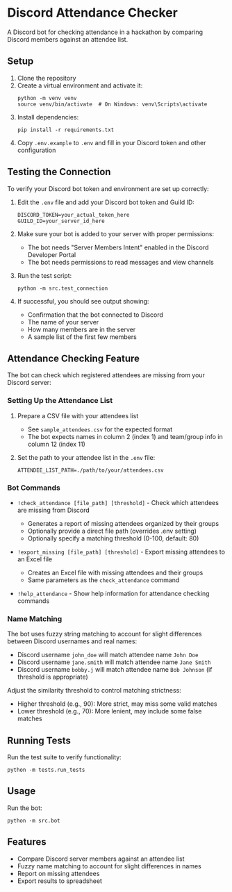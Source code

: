 # Discord Attendance Checker

A Discord bot for checking attendance in a hackathon by comparing Discord members against an attendee list.

## Setup

1. Clone the repository
2. Create a virtual environment and activate it:
   ```
   python -m venv venv
   source venv/bin/activate  # On Windows: venv\Scripts\activate
   ```
3. Install dependencies:
   ```
   pip install -r requirements.txt
   ```
4. Copy `.env.example` to `.env` and fill in your Discord token and other configuration

## Testing the Connection

To verify your Discord bot token and environment are set up correctly:

1. Edit the `.env` file and add your Discord bot token and Guild ID:
   ```
   DISCORD_TOKEN=your_actual_token_here
   GUILD_ID=your_server_id_here
   ```

2. Make sure your bot is added to your server with proper permissions:
   - The bot needs "Server Members Intent" enabled in the Discord Developer Portal
   - The bot needs permissions to read messages and view channels

3. Run the test script:
   ```
   python -m src.test_connection
   ```

4. If successful, you should see output showing:
   - Confirmation that the bot connected to Discord
   - The name of your server
   - How many members are in the server
   - A sample list of the first few members

## Attendance Checking Feature

The bot can check which registered attendees are missing from your Discord server:

### Setting Up the Attendance List

1. Prepare a CSV file with your attendees list
   - See `sample_attendees.csv` for the expected format
   - The bot expects names in column 2 (index 1) and team/group info in column 12 (index 11)

2. Set the path to your attendee list in the `.env` file:
   ```
   ATTENDEE_LIST_PATH=./path/to/your/attendees.csv
   ```

### Bot Commands

- `!check_attendance [file_path] [threshold]` - Check which attendees are missing from Discord
  - Generates a report of missing attendees organized by their groups
  - Optionally provide a direct file path (overrides .env setting)
  - Optionally specify a matching threshold (0-100, default: 80)

- `!export_missing [file_path] [threshold]` - Export missing attendees to an Excel file
  - Creates an Excel file with missing attendees and their groups
  - Same parameters as the `check_attendance` command

- `!help_attendance` - Show help information for attendance checking commands

### Name Matching

The bot uses fuzzy string matching to account for slight differences between Discord usernames and real names:

- Discord username `john_doe` will match attendee name `John Doe`
- Discord username `jane.smith` will match attendee name `Jane Smith`
- Discord username `bobby.j` will match attendee name `Bob Johnson` (if threshold is appropriate)

Adjust the similarity threshold to control matching strictness:
- Higher threshold (e.g., 90): More strict, may miss some valid matches
- Lower threshold (e.g., 70): More lenient, may include some false matches

## Running Tests

Run the test suite to verify functionality:

```
python -m tests.run_tests
```

## Usage

Run the bot:

```
python -m src.bot
```

## Features

- Compare Discord server members against an attendee list
- Fuzzy name matching to account for slight differences in names
- Report on missing attendees
- Export results to spreadsheet